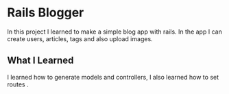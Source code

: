 <h1> Rails Blogger </h1>

In this project I learned to make a simple blog app with rails.
In the app I can create users, articles, tags and also upload images.

<h2>What I Learned</h2>

I learned how to generate models and controllers, I also learned how to set routes .
